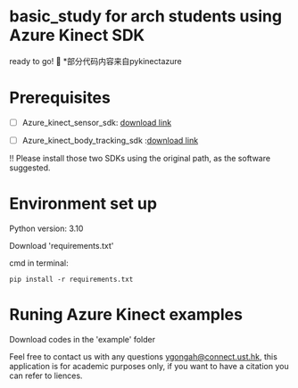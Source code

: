 # basic_study for arch students using Azure Kinect SDK 
ready to go! :whale:
*部分代码内容来自pykinectazure

# Prerequisites
-[ ] Azure_kinect_sensor_sdk: [download link](https://github.com/microsoft/Azure-Kinect-Sensor-SDK/blob/develop/docs/usage.md)

-[ ] Azure_kinect_body_tracking_sdk :[download link](https://learn.microsoft.com/en-us/azure/kinect-dk/body-sdk-download)



!! Please install those two SDKs using the original path, as the software suggested. 

#  Environment set up

Python version: 3.10

Download 'requirements.txt'

cmd in terminal:

```
pip install -r requirements.txt

```

# Runing Azure Kinect examples 

Download codes in the 'example' folder

Feel free to contact us with any questions ygongah@connect.ust.hk, this application is for academic purposes only, if you want to have a citation you can refer to liences.







